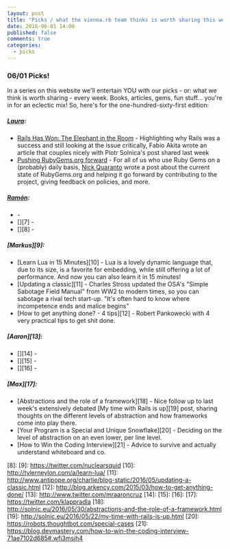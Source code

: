 ```yaml
---
layout: post
title: "Picks / what the vienna.rb team thinks is worth sharing this week"
date: 2016-06-01 14:00
published: false
comments: true
categories:
  - picks
---
```


### 06/01 Picks!

In a series on this website we'll entertain YOU with our picks - or: what we think is worth sharing - every week.
Books, articles, gems, fun stuff... you're in for an eclectic mix! So, here's for the one-hundred-sixty-first edition:

##### [Laura][1]:
- [Rails Has Won: The Elephant in the Room][2] - Highlighting why Rails was a success and still looking at the issue critically, Fabio Akita wrote an article that couples nicely with Piotr Solnica's post shared last week
- [Pushing RubyGems.org forward][3] - For all of us who use Ruby Gems on a (probably) daily basis, [Nick Quaranto][4] wrote a post about the current state of RubyGems.org and helping it go forward by contributing to the project, giving feedback on policies, and more. 

##### [Ramón][5]:
- [][6] -
- [][7] -
- [][8] - 

##### [Markus][9]:
- [Learn Lua in 15 Minutes][10] - Lua is a lovely dynamic language that, due to its size, is a favorite for embedding, while still offering a lot of performance. And now you can also learn it in 15 minutes!
- [Updating a classic][11] - Charles Stross updated the OSA's "Simple Sabotage Field Manual" from WW2 to modern times, so you can sabotage a rival tech start-up. "It's often hard to know where incompetence ends and malice begins"
- [How to get anything done? - 4 tips][12] - Robert Pankowecki with 4 very practical tips to get shit done.

##### [Aaron][13]:
- [][14] -
- [][15] -
- [][16] -

##### [Max][17]:
- [Abstractions and the role of a framework][18] - Nice follow up to last week's extensively debated [My time with Rails is up][19] post, sharing thoughts on the different levels of abstraction and how frameworks come into play there.
- [Your Program is a Special and Unique Snowflake][20] - Deciding on the level of abstraction on an even lower, per line level.
- [How to Win the Coding Interview][21] - Advice to survive and actually understand whiteboard and co.

[1]: http://www.twitter.com/alicetragedy
[2]: http://www.akitaonrails.com/2016/05/23/rails-has-won-the-elephant-in-the-room
[3]: http://blog.rubygems.org/2016/05/20/rubygems-org-2016-push.html
[4]: https://twitter.com/qrush
[5]: https://twitter.com/senorhuidobro
[6]:
[7]:
[8]:
[9]: https://twitter.com/nuclearsquid
[10]: http://tylerneylon.com/a/learn-lua/
[11]: http://www.antipope.org/charlie/blog-static/2016/05/updating-a-classic.html
[12]: http://blog.arkency.com/2015/03/how-to-get-anything-done/
[13]: http://www.twitter.com/mraaroncruz
[14]:
[15]:
[16]:
[17]: https://twitter.com/klappradla
[18]: http://solnic.eu/2016/05/30/abstractions-and-the-role-of-a-framework.html
[19]: http://solnic.eu/2016/05/22/my-time-with-rails-is-up.html
[20]: https://robots.thoughtbot.com/special-cases
[21]: https://blog.devmastery.com/how-to-win-the-coding-interview-71ae7102d685#.wfi3msjh4
